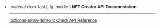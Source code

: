 <style> body {  font-family: "Source Sans 3", sans-serif!important; }</style>
<link href="https://fonts.googleapis.com/css2?family=Source+Sans+3:ital,wght@0,200..900;1,200..900&display=swap" rel="stylesheet">    <link rel="stylesheet" href="https://fonts.googleapis.com/icon?family=Material+Icons">

<div class="grid cards" markdown>

-   :material-clock-fast:{ .lg .middle } __NFT Creator API Documentation__

    ---

    [:octicons-arrow-right-24: Check API Reference](https://app.swaggerhub.com/apis-docs/SIDDHESHPATANKAR_1/NFT-Creator-API-Documentation/1.0.0)

</div>